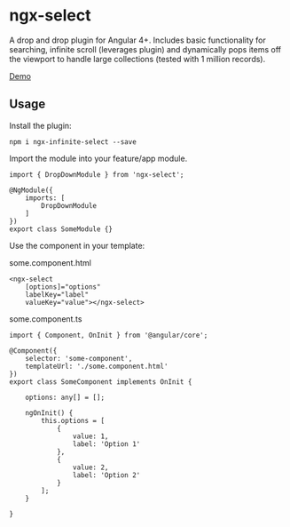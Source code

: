 # ngx-select

A drop and drop plugin for Angular 4+. Includes basic functionality for searching, infinite scroll (leverages plugin) and dynamically pops items off the viewport to handle large collections (tested with 1 million records). 

[Demo](http://plnkr.co/edit/aVvJj29LlkJP10DxdHnP?p=preview)

## Usage

Install the plugin:
```
npm i ngx-infinite-select --save
```

Import the module into your feature/app module.
```
import { DropDownModule } from 'ngx-select';

@NgModule({
    imports: [
        DropDownModule
    ]
})
export class SomeModule {}
```

Use the component in your template:

some.component.html
```
<ngx-select
    [options]="options"
    labelKey="label"
    valueKey="value"></ngx-select>
```
some.component.ts
```
import { Component, OnInit } from '@angular/core';

@Component({
    selector: 'some-component',
    templateUrl: './some.component.html'
})
export class SomeComponent implements OnInit {

    options: any[] = [];

    ngOnInit() {
        this.options = [
            {
                value: 1,
                label: 'Option 1'
            },
            {
                value: 2,
                label: 'Option 2'
            }
        ];
    }

}
```
